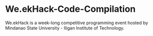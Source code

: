 # We.ekHack-Code-Compilation
We.ekHack is a week-long competitive programming event hosted by Mindanao State University - Iligan Institute of Technology.
